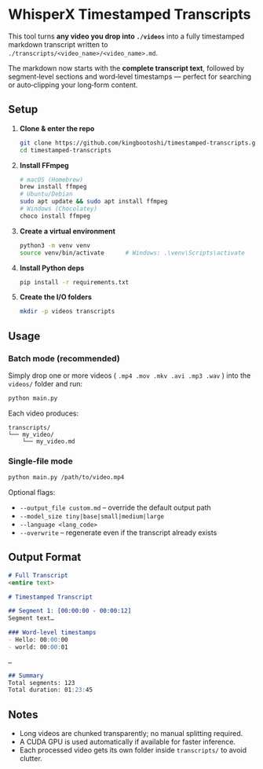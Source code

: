 # WhisperX Timestamped Transcripts

This tool turns **any video you drop into `./videos`** into a fully timestamped
markdown transcript written to `./transcripts/<video_name>/<video_name>.md`.

The markdown now starts with the **complete transcript text**, followed by
segment‑level sections and word‑level timestamps — perfect for searching or
auto‑clipping your long‑form content.

## Setup

1. **Clone & enter the repo**

   ```bash
   git clone https://github.com/kingbootoshi/timestamped-transcripts.git
   cd timestamped-transcripts
   ```

2. **Install FFmpeg**

   ```bash
   # macOS (Homebrew)
   brew install ffmpeg
   # Ubuntu/Debian
   sudo apt update && sudo apt install ffmpeg
   # Windows (Chocolatey)
   choco install ffmpeg
   ```

3. **Create a virtual environment**

   ```bash
   python3 -m venv venv
   source venv/bin/activate      # Windows: .\venv\Scripts\activate
   ```

4. **Install Python deps**

   ```bash
   pip install -r requirements.txt
   ```

5. **Create the I/O folders**

   ```bash
   mkdir -p videos transcripts
   ```

## Usage

### Batch mode (recommended)

Simply drop one or more videos ( `.mp4 .mov .mkv .avi .mp3 .wav` ) into the
`videos/` folder and run:

```bash
python main.py
```

Each video produces:

```
transcripts/
└── my_video/
    └── my_video.md
```

### Single‑file mode

```bash
python main.py /path/to/video.mp4
```

Optional flags:

* `--output_file custom.md` – override the default output path  
* `--model_size tiny|base|small|medium|large`  
* `--language <lang_code>`  
* `--overwrite` – regenerate even if the transcript already exists  

## Output Format

```markdown
# Full Transcript
<entire text>

# Timestamped Transcript

## Segment 1: [00:00:00 - 00:00:12]
Segment text…

### Word‑level timestamps
- Hello: 00:00:00
- world: 00:00:01

…

## Summary
Total segments: 123
Total duration: 01:23:45
```

## Notes

* Long videos are chunked transparently; no manual splitting required.  
* A CUDA GPU is used automatically if available for faster inference.  
* Each processed video gets its own folder inside `transcripts/` to avoid clutter.